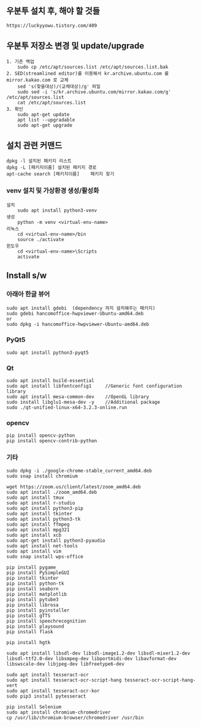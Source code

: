 ﻿
## 우분투 설치 후, 해야 할 것들
	https://luckyyowu.tistory.com/409

## 우분투 저장소 변경 및 update/upgrade
	1. 기존 백업
		sudo cp /etc/apt/sources.list /etc/apt/sources.list.bak
	2. SED(streamlined editor)를 이용해서 kr.archive.ubuntu.com 를 mirror.kakao.com 로 교체
		sed 's(찾을대상)/(교체대상)/g' 파일
		sudo sed -i 's/kr.archive.ubuntu.com/mirror.kakao.com/g' /etc/apt/sources.list
		cat /etc/apt/sources.list
	3. 확인
		sudo apt-get update
		apt list --upgradable
		sudo apt-get upgrade

## 설치 관련 커맨드
	dpkg -l	설치된 패키지 리스트
	dpkg -L [패키지이름]	설치된 패키지 경로
	apt-cache search [패키지이름]	패키지 찾기


### venv 설치 및 가상환경 생성/활성화
	설치
		sudo apt install python3-venv
	생성
		python -m venv <virtual-env-name>
	리눅스
		cd <virtual-env-name>/bin
		source ./activate
	윈도우
		cd <virtual-env-name>\Scripts
		activate


## Install s/w
### 아래아 한글 뷰어
	sudo apt install gdebi	(dependency 까지 설치해주는 패키지)
	sudo gdebi hancomoffice-hwpviewer-Ubuntu-amd64.deb
	or
	sudo dpkg -i hancomoffice-hwpviewer-Ubuntu-amd64.deb

### PyQt5
	sudo apt install python3-pyqt5

### Qt
	sudo apt install build-essential
	sudo apt install libfontconfig1		//Generic font configuration library
	sudo apt install mesa-common-dev	//OpenGL library
	sudo install libglu1-mesa-dev -y	//Additional package
	sudo ./qt-unified-linux-x64-3.2.3-online.run

### opencv
	pip install opencv-python
	pip install opencv-contrib-python

### 기타
	sudo dpkg -i ./google-chrome-stable_current_amd64.deb
	sudo snap install chromium

	wget https://zoom.us/client/latest/zoom_amd64.deb
	sudo apt install ./zoom_amd64.deb 
	sudo apt install tmux
	sudo apt install r-studio
	sudo apt install python3-pip
	sudo apt install tkinter
	sudo apt install python3-tk
	sudo apt install ffmpeg
	sudo apt install mpg321
	sudo apt install xcb
	sudo apt-get install python3-pyaudio
	sudo apt install net-tools
	sudo apt install vim
	sudo snap install wps-office

	pip install pygame
	pip install PySimpleGUI
	pip install tkinter
	pip install python-tk
	pip install seaborn
	pip install matplotlib
	pip install pytube3
	pip install librosa
	pip install pyinstaller
	pip install gTTS
	pip install speechrecognition
	pip install playsound
	pip install flask

	pip install hgtk

	sudo apt install libsdl-dev libsdl-image1.2-dev libsdl-mixer1.2-dev libsdl-ttf2.0-dev libsmpeg-dev libportmidi-dev libavformat-dev libswscale-dev libjpeg-dev libfreetype6-dev

	sudo apt install tesseract-ocr
	sudo apt install tesseract-ocr-script-hang tesseract-ocr-script-hang-vert
	sudo apt install tesseract-ocr-kor
	sudo pip3 install pytesseract
	
	pip install Selenium
	sudo apt install chromium-chromedriver
	cp /usr/lib/chromium-browser/chromedriver /usr/bin
	
